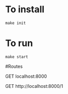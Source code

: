 # To install

`make init`

# To run

`make start`

#Routes

GET localhost:8000

GET http://localhost:8000/1

